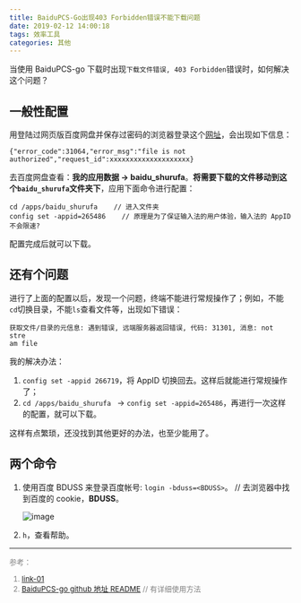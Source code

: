 ```yaml
---
title: BaiduPCS-Go出现403 Forbidden错误不能下载问题
date: 2019-02-12 14:00:18
tags: 效率工具
categories: 其他
---
```


当使用 BaiduPCS-go 下载时出现`下载文件错误, 403 Forbidden`错误时，如何解决这个问题？
<!--more-->

## 一般性配置

用登陆过网页版百度网盘并保存过密码的浏览器登录这个[网址](http://pcs.baidu.com/rest/2.0/pcs/file?app_id=265486&method=list&path=%2F)，会出现如下信息：

```
{"error_code":31064,"error_msg":"file is not authorized","request_id":xxxxxxxxxxxxxxxxxxxx}
```

去百度网盘查看：**我的应用数据 -> baidu_shurufa**。**将需要下载的文件移动到这个`baidu_shurufa`文件夹下**，应用下面命令进行配置：

```
cd /apps/baidu_shurufa    // 进入文件夹
config set -appid=265486    // 原理是为了保证输入法的用户体验，输入法的 AppID 不会限速?
```
配置完成后就可以下载。

## 还有个问题

进行了上面的配置以后，发现一个问题，终端不能进行常规操作了；例如，不能`cd`切换目录，不能`ls`查看文件等，出现如下错误：
```
获取文件/目录的元信息: 遇到错误, 远端服务器返回错误, 代码: 31301, 消息: not stre
am file
```
我的解决办法：

1. `config set -appid 266719`，将 AppID 切换回去。这样后就能进行常规操作了；
2. `cd /apps/baidu_shurufa ` -> `config set -appid=265486`，再进行一次这样的配置，就可以下载。

这样有点繁琐，还没找到其他更好的办法，也至少能用了。

## 两个命令


1. 使用百度 BDUSS 来登录百度帐号: `login -bduss=<BDUSS>`。   // 去浏览器中找到百度的 cookie，**BDUSS**。

    ![image](https://wx4.sinaimg.cn/large/006mcMYXgy1g03mn57y0aj30yi0baaas.jpg)

2. `h`，查看帮助。

---
<font size=2 color="gray">
参考：  

1. [link-01](https://blog.csdn.net/a564126786/article/details/85948412)  
2. [BaiduPCS-go github 地址 README](https://github.com/iikira/BaiduPCS-Go)   // 有详细使用方法
</font>